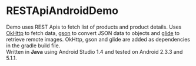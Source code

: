 RESTApiAndroidDemo
====================

Demo uses REST Apis to fetch list of products and product details. Uses <a href="http://square.github.io/okhttp/">OkHttp</a>
 to fetch data, <a href="https://github.com/google/gson">gson</a> to convert JSON data to objects
and <a href="https://github.com/bumptech/glide">glide</a> to retrieve remote images.
OkHttp, gson and glide are added as dependencies in the gradle build file.   
Written in <b>Java</b> using Android Studio 1.4 and tested on Android 2.3.3 and 5.1.1.

